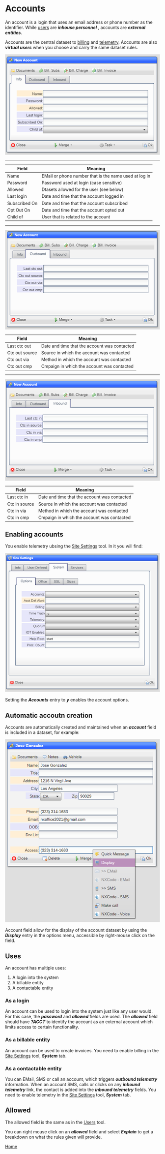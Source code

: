 # Accounts

An account is a login that uses an email address or phone number as the identifier.  While [users](README_USERS.md)
are ***inhouse personnel*** , accounts are ***external entities***.

Accounts are the central dataset to [billing](README_BILLING.md) and [telemetry](README.TELEMETRY.md).  Accounts
are also ***virtual users*** when you choose and carry the same dataset rules.

![image](images/Acct1.png)

---

|Field|Meaning|
|-|-|
|Name|EMail or phone number that is the name used at log in|
|Password|Password used at login (case sensitive)|
|Allowed|Dtasets allowed for the user (see below)|
|Last login|Date and time that the account logged in|
|Subscribed On|Date and time that the account subscribed|
|Opt Out On|Date and time that the account opted out|
|Child of|User that is related to the account|

---

![image](images/Acct2.png)

|Field|Meaning|
|-|-|
|Last ctc out|Date and time that the account was contacted|
|Ctc out source|Source in which the account was contacted|
|Ctc out via|Method in which the account was contacted|
|Ctc out cmp|Cmpaign in which the account was contacted|

---

![image](images/Acct3.png)

|Field|Meaning|
|-|-|
|Last ctc in|Date and time that the account was contacted|
|Ctc in source|Source in which the account was contacted|
|Ctc in via|Method in which the account was contacted|
|Ctc in cmp|Cmpaign in which the account was contacted|

## Enabling accounts

You enable telemetry ubsing the [Site Settings](README_SITE.md) tool.  In it you will find:

![image](images/Site3.png)

Setting the ***Accounts*** entry to ***y*** enables the account options.

## Automatic accoutn creation

Accounts are automatically created and maintained when an ***account*** field is included in a dataset, for example:

![image](images/Acct10.png)

Account field allow for the display of the account dataset by using the ***Display*** entry in the options menu, accessible by
right-mouse click on the field.

## Uses

An account has multiple uses:

1) A login into the system
2) A billable entity
3) A contactable entity

### As a login

An account can be used to login into the system just like any user would.  For this case, the ***password*** and ***allowed*** fields are used.  The ***allowed*** field should have ***?ACCT*** to identify the account as an external account which limits access to certain functionality.

### As a billable entity

An account can be used to create invoices.  You need to enable billing in the [Site Settings](README_SITE.md) tool, ***System*** tab.

### As a contactable entity

You can EMail, SMS or call an account, which triggers ***outbound telemetry*** information.  When an account SMS, calls or clicks on any ***inbound telemetry*** link, the contact is added into the ***inbound telemetry*** fields.  You need to enable telemetry in the [Site Settings](README_SITE.md) tool, ***System*** tab.

## Allowed

The allowed field is the same as in the [Users](README_USERS.md) tool.

You can right mouse click on an ***allowed*** field and select ***Explain*** to get a breakdown on what the
rules given will provide.

[Home](../README.md)
